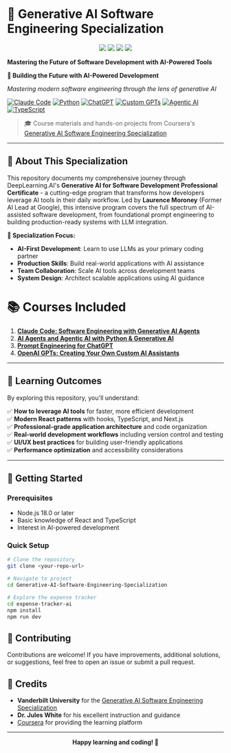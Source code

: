 # 🚀 Generative AI Software Engineering Specialization

<p align="center">
  <img src="https://img.shields.io/badge/year-2025-blue">
  <img src="https://img.shields.io/badge/made with-❤-red">
  <img src="https://img.shields.io/badge/platform-coursera-brightgreen">
  <img src="https://img.shields.io/badge/status-active-brightgreen">
</p>

**Mastering the Future of Software Development with AI-Powered Tools**

**🚀 Building the Future with AI-Powered Development**

*Mastering modern software engineering through the lens of generative AI*

[![Claude Code](https://img.shields.io/badge/Claude%20Code-CLI-7c3aed?logo=anthropic)](https://claude.ai/code)
[![Python](https://img.shields.io/badge/Python-3.9+-3776ab?logo=python)](https://www.python.org/)
[![ChatGPT](https://img.shields.io/badge/ChatGPT-API-00a67e?logo=openai)](https://openai.com/chatgpt)
[![Custom GPTs](https://img.shields.io/badge/Custom%20GPTs-Development-ff6b6b?logo=openai)](https://openai.com/gpts)
[![Agentic AI](https://img.shields.io/badge/Agentic%20AI-Automation-8b5cf6?logo=ai)](https://en.wikipedia.org/wiki/Artificial_intelligence)
[![TypeScript](https://img.shields.io/badge/TypeScript-5.0-blue?logo=typescript)](https://www.typescriptlang.org/)

> 🎓 Course materials and hands-on projects from Coursera's [Generative AI Software Engineering Specialization](https://www.coursera.org/specializations/generative-ai-software-engineering)

---

## 🌟 About This Specialization

This repository documents my comprehensive journey through DeepLearning.AI's **Generative AI for Software Development Professional Certificate** - a cutting-edge program that transforms how developers leverage AI tools in their daily workflow. Led by **Laurence Moroney** (Former AI Lead at Google), this intensive program covers the full spectrum of AI-assisted software development, from foundational prompt engineering to building production-ready systems with LLM integration.

**🎯 Specialization Focus:**
- **AI-First Development**: Learn to use LLMs as your primary coding partner
- **Production Skills**: Build real-world applications with AI assistance  
- **Team Collaboration**: Scale AI tools across development teams
- **System Design**: Architect scalable applications using AI guidance

# 📚 Courses Included

1. [**Claude Code: Software Engineering with Generative AI Agents**](https://www.coursera.org/learn/claude-code?specialization=generative-ai-software-engineering)
2. [**AI Agents and Agentic AI with Python & Generative AI**](https://www.coursera.org/learn/ai-agents-python?specialization=generative-ai-software-engineering)
3. [**Prompt Engineering for ChatGPT**](https://www.coursera.org/learn/prompt-engineering?specialization=generative-ai-software-engineering)
4. [**OpenAI GPTs: Creating Your Own Custom AI Assistants**](https://www.coursera.org/learn/openai-custom-gpts?specialization=generative-ai-software-engineering)

---

## 🎯 Learning Outcomes

By exploring this repository, you'll understand:

✅ **How to leverage AI tools** for faster, more efficient development  
✅ **Modern React patterns** with hooks, TypeScript, and Next.js  
✅ **Professional-grade application architecture** and code organization  
✅ **Real-world development workflows** including version control and testing  
✅ **UI/UX best practices** for building user-friendly applications  
✅ **Performance optimization** and accessibility considerations  

---

## 🚀 Getting Started

### Prerequisites
- Node.js 18.0 or later
- Basic knowledge of React and TypeScript
- Interest in AI-powered development

### Quick Setup
```bash
# Clone the repository
git clone <your-repo-url>

# Navigate to project
cd Generative-AI-Software-Engineering-Specialization

# Explore the expense tracker
cd expense-tracker-ai
npm install
npm run dev
```


## 🤝 Contributing

Contributions are welcome! If you have improvements, additional solutions, or suggestions, feel free to open an issue or submit a pull request.

## 🙏 Credits

- **Vanderbilt University** for the [Generative AI Software Engineering Specialization](https://www.coursera.org/specializations/generative-ai-software-engineering)
- **Dr. Jules White** for his excellent instruction and guidance
- [Coursera](https://www.coursera.org/) for providing the learning platform

---

<p align="center">
<b>Happy learning and coding! 🎉</b>
</p>